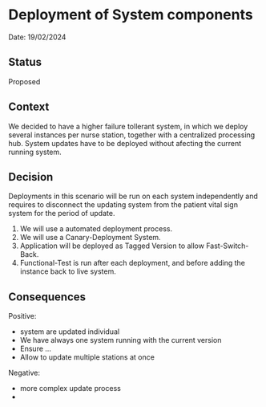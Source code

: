 # Deployment of System components

Date: 19/02/2024

## Status

Proposed

## Context

We decided to have a higher failure tollerant system, in which we deploy several instances per nurse station, together with a centralized processing hub. System updates have to be deployed without afecting the current running system. 


## Decision

Deployments in this scenario will be run on each system independently and requires to disconnect the updating system from the patient vital sign system for the period of update.

1. We will use a automated deployment process.
2. We will use a Canary-Deployment System.
2. Application will be deployed as Tagged Version to allow Fast-Switch-Back. 
3. Functional-Test is run after each deployment, and before adding the instance back to live system.


## Consequences

Positive:

- system are updated individual
- We have always one system running with the current version
- Ensure ...
- Allow to update multiple stations at once 


Negative:

- more complex update process
- 

